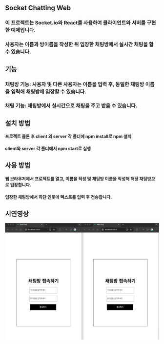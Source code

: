 ## Socket Chatting Web

### 이 프로젝트는 Socket.io와 React를 사용하여 클라이언트와 서버를 구현한 예제입니다.

### 사용자는 이름과 방이름을 작성한 뒤 입장한 채팅방에서 실시간 채팅을 할 수 있습니다.

## 기능

### 채팅방 기능: 사용자 및 다른 사용자는 이름을 입력 후, 동일한 채팅방 이름을 입력해 채팅방에 입장할 수 있습니다.

### 채팅 기능: 채팅방에서 실시간으로 채팅을 주고 받을 수 있습니다.

## 설치 방법

#### 프로젝트 클론 후 client 와 server 각 폴더에 npm install로 npm 설치

#### client와 server 각 폴더에서 npm start로 실행

## 사용 방법

#### 웹 브라우저에서 프로젝트를 열고, 이름을 작성 및 채팅방 이름을 작성해 해당 채팅방으로 입장합니다.

#### 입장한 채팅방에서 하단 인풋에 텍스트를 입력 후 전송합니다.

## 시연영상

![시연영상 GIF](socket.gif)
